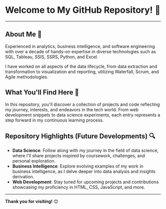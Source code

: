 # Welcome to My GitHub Repository! 🚀

---

## About Me 🌟
Experienced in analytics, business intelligence, and software engineering with over a decade of hands-on expertise in diverse technologies such as SQL, Tableau, SSIS, SSRS, Python, and Excel.

I have worked on all aspects of the data lifecycle, from data extraction and transformation to visualization and reporting, utilizing Waterfall, Scrum, and Agile methodologies.

## What You'll Find Here 💼
In this repository, you'll discover a collection of projects and code reflecting my journey, interests, and endeavors in the tech world. From web development snippets to data science experiments, each entry represents a step forward in my continuous learning process.

## Repository Highlights (Future Developments) 🔍
- **Data Science**: Follow along with my journey in the field of data science, where I'll share projects inspired by coursework, challenges, and personal exploration.
- **Business Intelligence**: Explore evolving examples of my work in business intelligence, as I delve deeper into data analysis and insights derivation. 
- **Web Development**: Stay tuned for upcoming projects and contributions showcasing my proficiency in HTML, CSS, JavaScript, and more. 

---

**Thank you for visiting!** 😊
